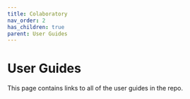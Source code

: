 ```yaml
---
title: Colaboratory
nav_order: 2
has_children: true
parent: User Guides
---
```


# User Guides

This page contains links to all of the user guides in the repo.